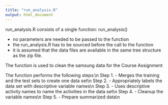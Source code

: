 ```yaml
---
title: "run_analysis.R"
output: html_document
---
```


run_analysis.R consists of a single function:
run_analysis()
- no parameters are needed to be passed to the function
- the run_analysis.R has to be sourced before the call to the function
- it is assumed that the data files are available in the same tree structure
  as the zip file.

The function is used to clean the samsung data for the Course Assignment

The function performs the following steps:\n
Step 1. - Merges the training and the test sets to create one data set\n
Step 2. - Appropriately labels the data set with descriptive variable names\n
Step 3. - Uses descriptive activity names to name the activities in the data set\n
Step 4. - Cleanup the variable names\n
Step 5. - Prepare summarized data\n
